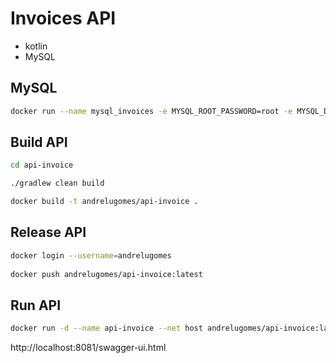 # Invoices API

+ kotlin
+ MySQL


## MySQL

```bash
docker run --name mysql_invoices -e MYSQL_ROOT_PASSWORD=root -e MYSQL_DATABASE=invoices -p 3306:3306 -d mysql
```

## Build API

```bash
cd api-invoice

./gradlew clean build
```

```bash
docker build -t andrelugomes/api-invoice .
```

## Release API

```bash
docker login --username=andrelugomes 
 
docker push andrelugomes/api-invoice:latest
```
## Run API

```bash
docker run -d --name api-invoice --net host andrelugomes/api-invoice:latest
```

 http://localhost:8081/swagger-ui.html




